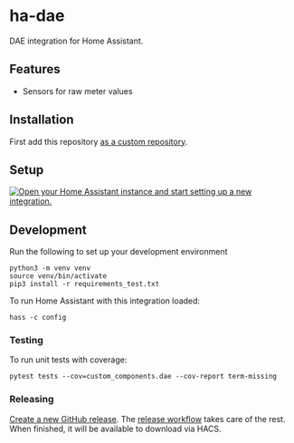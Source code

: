 # ha-dae

DAE integration for Home Assistant.

## Features
- Sensors for raw meter values

## Installation
First add this repository [as a custom repository](https://hacs.xyz/docs/faq/custom_repositories/).

## Setup
[![Open your Home Assistant instance and start setting up a new integration.](https://my.home-assistant.io/badges/config_flow_start.svg)](https://my.home-assistant.io/redirect/config_flow_start/?domain=dae)

## Development
Run the following to set up your development environment
```shell
python3 -m venv venv
source venv/bin/activate
pip3 install -r requirements_test.txt
```
To run Home Assistant with this integration loaded:
```shell
hass -c config
```
### Testing
To run unit tests with coverage:
```shell
pytest tests --cov=custom_components.dae --cov-report term-missing
```

### Releasing
[Create a new GitHub release](https://github.com/ScottG489/ha-dae/releases/new). The [release workflow](https://github.com/ScottG489/ha-dae/blob/master/.github/workflows/release.yaml) takes care of the rest.
When finished, it will be available to download via HACS.
